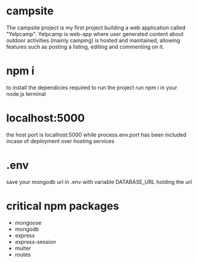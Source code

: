 # campsite
The campsite project is my first project building a web application called "Yelpcamp". Yelpcamp is web-app where user generated content about outdoor activities (mainly camping) is hosted and maintained, allowing features such as posting a listing, editing and commenting on it. 

# npm i
to install the dependicies required to run the project run npm i in your node.js terminal

# localhost:5000
the host port is localhost:5000 while process.env.port has been included incase of deployment over hosting services 

# .env
save your mongodb url in .env with variable DATABASE_URL holding the url

# critical npm packages
- mongoose
- mongodb
- express
- express-session
- multer
- routes
